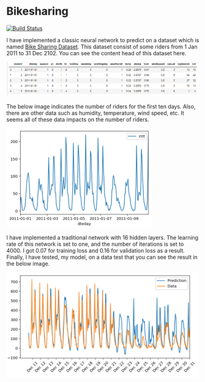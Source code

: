 # Bikesharing

[![Build Status](https://travis-ci.org/joemccann/dillinger.svg?branch=master)](https://travis-ci.org/joemccann/dillinger)

I have implemented a classic neural network to predict on a dataset which is named [Bike Sharing Dataset](https://archive.ics.uci.edu/ml/datasets/Bike+Sharing+Dataset). This dataset consist of some riders from 1 Jan 2011 to 31 Dec 2102. You can see the content head of this dataset here.

<img src="Images/rides_head.png"/>

The below image indicates the number of riders for the first ten days. Also, there are other data such as humidity, temperature, wind speed, etc. It seems all of these data impacts on the number of riders.

<img src="Images/cnt.png"/>

I have implemented a traditional network with 16 hidden layers. The learning rate of this network is set to one, and the number of iterations is set to 4000. I got 0.07 for training loss and 0.16 for validation loss as a result. Finally, I have tested, my model, on a data test that you can see the result in the below image.

<img src="Images/result.png"/>